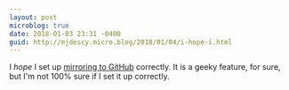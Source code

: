```yaml
---
layout: post
microblog: true
date: 2018-01-03 23:31 -0400
guid: http://mjdescy.micro.blog/2018/01/04/i-hope-i.html
---
```

I _hope_ I set up [mirroring to GitHub](http://help.micro.blog/2016/mirroring-to-github/) correctly. It is a geeky feature, for sure, but I'm not 100% sure if I set it up correctly.
